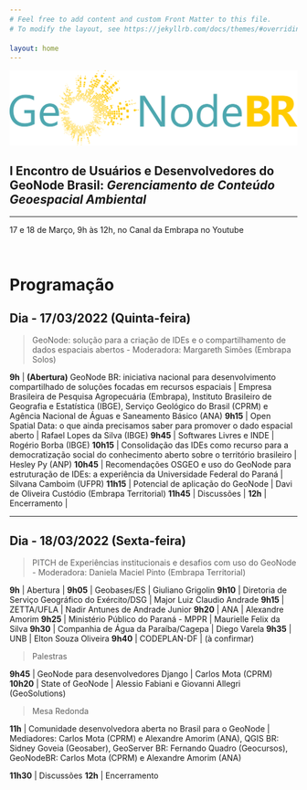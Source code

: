 ```yaml
---
# Feel free to add content and custom Front Matter to this file.
# To modify the layout, see https://jekyllrb.com/docs/themes/#overriding-theme-defaults

layout: home
---
```


![alt text](assets/img/geonode-br.png "Geonode BR")

## I Encontro de Usuários e Desenvolvedores do GeoNode Brasil: *Gerenciamento de Conteúdo Geoespacial Ambiental*

---

17 e 18 de Março, 9h às 12h, no Canal da Embrapa no Youtube

<br />

# Programação

## Dia - 17/03/2022 (Quinta-feira)

> GeoNode: solução para a criação de IDEs e o compartilhamento de dados espaciais abertos - Moderadora: Margareth Simões (Embrapa Solos)

**9h** | **(Abertura)** GeoNode BR: iniciativa nacional para desenvolvimento compartilhado de soluções focadas em recursos espaciais | Empresa Brasileira de Pesquisa Agropecuária (Embrapa), Instituto Brasileiro de Geografia e Estatística (IBGE), Serviço Geológico do Brasil (CPRM) e Agência Nacional de Águas e Saneamento Básico (ANA)
**9h15** | Open Spatial Data: o que ainda precisamos saber para promover o dado espacial aberto | Rafael Lopes da Silva (IBGE)
**9h45** | Softwares Livres e INDE | Rogério Borba (IBGE)
**10h15** | Consolidação das IDEs como recurso para a democratização social do conhecimento aberto sobre o território brasileiro | Hesley Py (ANP)
**10h45** | Recomendações OSGEO e uso do GeoNode para estruturação de IDEs: a experiência da Universidade Federal do Paraná | Silvana Camboim (UFPR)
**11h15** | Potencial de aplicação do GeoNode | Davi de Oliveira Custódio (Embrapa Territorial)
**11h45** | Discussões |
**12h** | Encerramento |

---

## Dia  - 18/03/2022 (Sexta-feira)

> PITCH de Experiências institucionais e desafios com uso do GeoNode - Moderadora: Daniela Maciel Pinto (Embrapa Territorial)

**9h** | Abertura |
**9h05** | Geobases/ES | Giuliano Grigolin
**9h10** | Diretoria de Serviço Geográfico do Exército/DSG |  Major Luiz Claudio Andrade
**9h15** | ZETTA/UFLA | Nadir Antunes de Andrade Junior
**9h20** | ANA | Alexandre Amorim
**9h25** | Ministério Público do Paraná - MPPR  | Maurielle Felix da Silva
**9h30** | Companhia de Água da Paraíba/Cagepa | Diego Varela
**9h35** | UNB | Elton Souza Oliveira
**9h40** | CODEPLAN-DF | (à confirmar)

> Palestras

**9h45** | GeoNode para desenvolvedores Django | Carlos Mota (CPRM)
**10h20** | State of GeoNode | Alessio Fabiani e Giovanni Allegri (GeoSolutions)

> Mesa Redonda

**11h** | Comunidade desenvolvedora aberta no Brasil para o GeoNode | Mediadores: Carlos Mota (CPRM) e Alexandre Amorim (ANA), QGIS BR: Sidney Goveia (Geosaber), GeoServer BR: Fernando Quadro (Geocursos), GeoNodeBR: Carlos Mota (CPRM) e Alexandre Amorim (ANA)

**11h30** | Discussões
**12h**  | Encerramento
